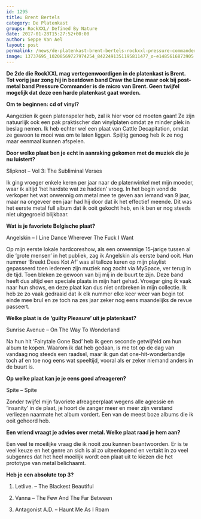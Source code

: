 ```yaml
---
id: 1295
title: Brent Bertels 
category: De Platenkast
groups: RockXXL/ Defined By Nature
date: 2017-01-28T15:27:52+00:00
author: Seppe Van Ael
layout: post
permalink: /news/de-platenkast-brent-bertels-rockxxl-pressure-commander/
image: 13737695_10208569727974254_8422491351195811477_o-e1485616873905.jpg
---
```

**De 2de die RockXXL mag vertegenwoordigen in de platenkast is Brent. Tot vorig jaar zong hij in beatdown band Draw the Line maar ook bij post-metal band Pressure Commander is de micro van Brent. Geen twijfel mogelijk dat deze een harde platenkast gaat worden.**

**Om te beginnen: cd of vinyl?**

Aangezien ik geen platenspeler heb, zal ik hier voor cd moeten gaan! Ze zijn natuurlijk ook een pak praktischer dan vinylplaten omdat ze minder plek in beslag nemen. Ik heb echter wel een plaat van Cattle Decapitation, omdat ze gewoon te mooi was om te laten liggen. Spijtig genoeg heb ik ze nog maar eenmaal kunnen afspelen.

**Door welke plaat ben je echt in aanraking gekomen met de muziek die je nu luistert?**

Slipknot – Vol 3: The Subliminal Verses

Ik ging vroeger enkele keren per jaar naar de platenwinkel met mijn moeder, waar ik altijd ‘het hardste wat ze hadden’ vroeg. In het begin vond de verkoper het wat onwennig om metal mee te geven aan iemand van 9 jaar, maar na ongeveer een jaar had hij door dat ik het effectief meende. Dit was het eerste metal full album dat ik ooit gekocht heb, en ik ben er nog steeds niet uitgegroeid blijkbaar.

**Wat is je favoriete Belgische plaat?**

Angelskin – I Line Dance Wherever The Fuck I Want

Op mijn eerste lokale hardcoreshow, als een onwennige 15-jarige tussen al die ‘grote mensen’ in het publiek, zag ik Angelskin als eerste band ooit. Hun nummer ‘Breekt Dees Kot Af’ was al talloze keren op mijn playlist gepasseerd toen iedereen zijn muziek nog zocht via MySpace, ver terug in de tijd. Toen bleken ze gewoon van bij mij in de buurt te zijn. Deze band heeft dus altijd een speciale plaats in mijn hart gehad. Vroeger ging ik vaak naar hun shows, en deze plaat kan dus niet ontbreken in mijn collectie. Ik heb ze zo vaak gedraaid dat ik elk nummer elke keer weer van begin tot einde mee brul en ze toch na zes jaar zeker nog eens maandelijks de revue passeert.

**Welke plaat is de ‘guilty Pleasure’ uit je platenkast?**

Sunrise Avenue – On The Way To Wonderland

Na hun hit ‘Fairytale Gone Bad’ heb ik geen seconde getwijfeld om hun album te kopen. Waarom ik dat heb gedaan, is me tot op de dag van vandaag nog steeds een raadsel, maar ik gun dat one-hit-wonderbandje toch af en toe nog eens wat speeltijd, vooral als er zeker niemand anders in de buurt is.

**Op welke plaat kan je je eens goed afreageren?**

Spite – Spite

Zonder twijfel mijn favoriete afreageerplaat wegens alle agressie en ‘insanity’ in de plaat, je hoort de zanger meer en meer zijn verstand verliezen naarmate het album vordert. Een van de meest boze albums die ik ooit gehoord heb.

**Een vriend vraagt je advies over metal. Welke plaat raad je hem aan?**

Een veel te moeilijke vraag die ik nooit zou kunnen beantwoorden. Er is te veel keuze en het genre an sich is al zo uiteenlopend en vertakt in zo veel subgenres dat het heel moeilijk wordt een plaat uit te kiezen die het prototype van metal belichaamt.

**Heb je een absolute top 3?**

1. Letlive. – The Blackest Beautiful

2. Vanna – The Few And The Far Between

3. Antagonist A.D. – Haunt Me As I Roam